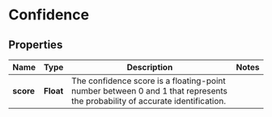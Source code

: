 # Confidence

## Properties
Name | Type | Description | Notes
------------ | ------------- | ------------- | -------------
**score** | **Float** | The confidence score is a floating-point number between 0 and 1 that represents the probability of accurate identification. | 
